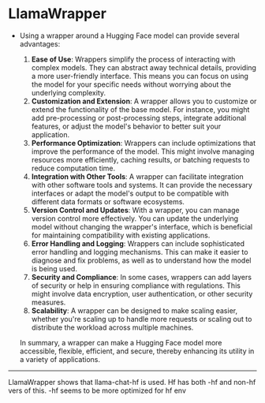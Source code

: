 # LlamaWrapper

- Using a wrapper around a Hugging Face model can provide several advantages:
    1. **Ease of Use**: Wrappers simplify the process of interacting with complex models. They can abstract away technical details, providing a more user-friendly interface. This means you can focus on using the model for your specific needs without worrying about the underlying complexity.
    2. **Customization and Extension**: A wrapper allows you to customize or extend the functionality of the base model. For instance, you might add pre-processing or post-processing steps, integrate additional features, or adjust the model's behavior to better suit your application.
    3. **Performance Optimization**: Wrappers can include optimizations that improve the performance of the model. This might involve managing resources more efficiently, caching results, or batching requests to reduce computation time.
    4. **Integration with Other Tools**: A wrapper can facilitate integration with other software tools and systems. It can provide the necessary interfaces or adapt the model's output to be compatible with different data formats or software ecosystems.
    5. **Version Control and Updates**: With a wrapper, you can manage version control more effectively. You can update the underlying model without changing the wrapper's interface, which is beneficial for maintaining compatibility with existing applications.
    6. **Error Handling and Logging**: Wrappers can include sophisticated error handling and logging mechanisms. This can make it easier to diagnose and fix problems, as well as to understand how the model is being used.
    7. **Security and Compliance**: In some cases, wrappers can add layers of security or help in ensuring compliance with regulations. This might involve data encryption, user authentication, or other security measures.
    8. **Scalability**: A wrapper can be designed to make scaling easier, whether you're scaling up to handle more requests or scaling out to distribute the workload across multiple machines.
    
    In summary, a wrapper can make a Hugging Face model more accessible, flexible, efficient, and secure, thereby enhancing its utility in a variety of applications.
    

---

LlamaWrapper shows that llama-chat-hf is used. Hf has both -hf and non-hf vers of this. -hf seems to be more optimized for hf env